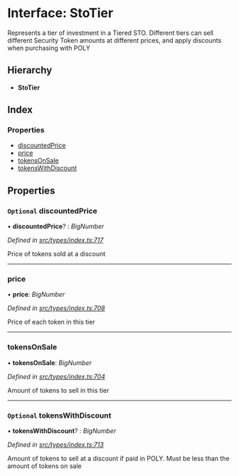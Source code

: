 # Interface: StoTier

Represents a tier of investment in a Tiered STO.
Different tiers can sell different Security Token amounts at different prices, and apply discounts when purchasing with POLY

## Hierarchy

* **StoTier**

## Index

### Properties

* [discountedPrice](_types_index_.stotier.md#optional-discountedprice)
* [price](_types_index_.stotier.md#price)
* [tokensOnSale](_types_index_.stotier.md#tokensonsale)
* [tokensWithDiscount](_types_index_.stotier.md#optional-tokenswithdiscount)

## Properties

### `Optional` discountedPrice

• **discountedPrice**? : *BigNumber*

*Defined in [src/types/index.ts:717](https://github.com/PolymathNetwork/polymath-sdk/blob/fb8c7c9/src/types/index.ts#L717)*

Price of tokens sold at a discount

___

###  price

• **price**: *BigNumber*

*Defined in [src/types/index.ts:708](https://github.com/PolymathNetwork/polymath-sdk/blob/fb8c7c9/src/types/index.ts#L708)*

Price of each token in this tier

___

###  tokensOnSale

• **tokensOnSale**: *BigNumber*

*Defined in [src/types/index.ts:704](https://github.com/PolymathNetwork/polymath-sdk/blob/fb8c7c9/src/types/index.ts#L704)*

Amount of tokens to sell in this tier

___

### `Optional` tokensWithDiscount

• **tokensWithDiscount**? : *BigNumber*

*Defined in [src/types/index.ts:713](https://github.com/PolymathNetwork/polymath-sdk/blob/fb8c7c9/src/types/index.ts#L713)*

Amount of tokens to sell at a discount if paid in POLY.
Must be less than the amount of tokens on sale
